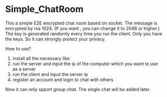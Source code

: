 # Simple_ChatRoom
This a simple E2E encrypted chat room based on socket. The message is encrypted by rsa 1024. (If you want , you can change it to 2048 or higher.) The key is generated randomly every time you run the client. Only you have the keys. So it can strongly protect your privacy.

How to use?
1. install all the necessary libs
2. run the server and input the ip of the computer which you want to use as a server
3. run the client and input the server ip
4. register an account and login to chat with others

Now it can only spport group chat. The single chat will be added later. 
